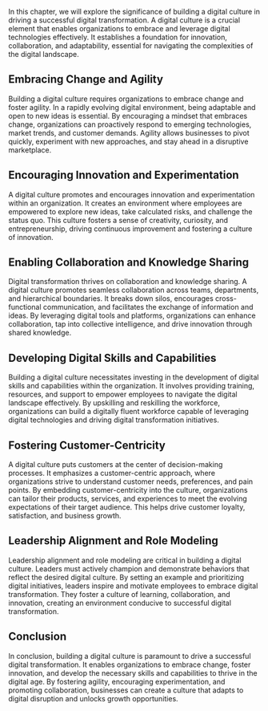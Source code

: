 
In this chapter, we will explore the significance of building a digital culture in driving a successful digital transformation. A digital culture is a crucial element that enables organizations to embrace and leverage digital technologies effectively. It establishes a foundation for innovation, collaboration, and adaptability, essential for navigating the complexities of the digital landscape.

## Embracing Change and Agility

Building a digital culture requires organizations to embrace change and foster agility. In a rapidly evolving digital environment, being adaptable and open to new ideas is essential. By encouraging a mindset that embraces change, organizations can proactively respond to emerging technologies, market trends, and customer demands. Agility allows businesses to pivot quickly, experiment with new approaches, and stay ahead in a disruptive marketplace.

## Encouraging Innovation and Experimentation

A digital culture promotes and encourages innovation and experimentation within an organization. It creates an environment where employees are empowered to explore new ideas, take calculated risks, and challenge the status quo. This culture fosters a sense of creativity, curiosity, and entrepreneurship, driving continuous improvement and fostering a culture of innovation.

## Enabling Collaboration and Knowledge Sharing

Digital transformation thrives on collaboration and knowledge sharing. A digital culture promotes seamless collaboration across teams, departments, and hierarchical boundaries. It breaks down silos, encourages cross-functional communication, and facilitates the exchange of information and ideas. By leveraging digital tools and platforms, organizations can enhance collaboration, tap into collective intelligence, and drive innovation through shared knowledge.

## Developing Digital Skills and Capabilities

Building a digital culture necessitates investing in the development of digital skills and capabilities within the organization. It involves providing training, resources, and support to empower employees to navigate the digital landscape effectively. By upskilling and reskilling the workforce, organizations can build a digitally fluent workforce capable of leveraging digital technologies and driving digital transformation initiatives.

## Fostering Customer-Centricity

A digital culture puts customers at the center of decision-making processes. It emphasizes a customer-centric approach, where organizations strive to understand customer needs, preferences, and pain points. By embedding customer-centricity into the culture, organizations can tailor their products, services, and experiences to meet the evolving expectations of their target audience. This helps drive customer loyalty, satisfaction, and business growth.

## Leadership Alignment and Role Modeling

Leadership alignment and role modeling are critical in building a digital culture. Leaders must actively champion and demonstrate behaviors that reflect the desired digital culture. By setting an example and prioritizing digital initiatives, leaders inspire and motivate employees to embrace digital transformation. They foster a culture of learning, collaboration, and innovation, creating an environment conducive to successful digital transformation.

## Conclusion

In conclusion, building a digital culture is paramount to drive a successful digital transformation. It enables organizations to embrace change, foster innovation, and develop the necessary skills and capabilities to thrive in the digital age. By fostering agility, encouraging experimentation, and promoting collaboration, businesses can create a culture that adapts to digital disruption and unlocks growth opportunities.

